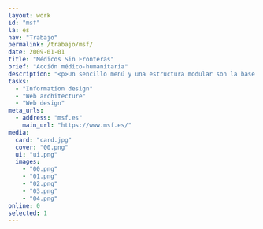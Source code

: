 ```yaml
---
layout: work
id: "msf"
la: es
nav: "Trabajo"
permalink: /trabajo/msf/
date: 2009-01-01
title: "Médicos Sin Fronteras"
brief: "Acción médico-humanitaria"
description: "<p>Un sencillo menú y una estructura modular son la base para organizar y distribuir en cada página las múltiples iniciativas solidarias, proyectos y noticias que Médicos Sin Fronteras publica en su web.</p>"
tasks:
  - "Information design"
  - "Web architecture"
  - "Web design"
meta_urls:
  - address: "msf.es"
    main_url: "https://www.msf.es/"
media:
  card: "card.jpg"
  cover: "00.png"
  ui: "ui.png"
  images:
    - "00.png"
    - "01.png"
    - "02.png"
    - "03.png"
    - "04.png"
online: 0
selected: 1
---
```

